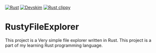 [![Rust](https://github.com/CPavieR/rustyFileExplorer/actions/workflows/rust.yml/badge.svg)](https://github.com/CPavieR/rustyFileExplorer/actions/workflows/rust.yml)
[![Devskim](https://github.com/CPavieR/rustyFileExplorer/actions/workflows/devskim.yml/badge.svg)](https://github.com/CPavieR/rustyFileExplorer/actions/workflows/devskim.yml)
[![Rust clippy](https://github.com/CPavieR/rustyFileExplorer/actions/workflows/rust-clippy.yml/badge.svg)](https://github.com/CPavieR/rustyFileExplorer/actions/workflows/rust-clippy.yml)
# RustyFileExplorer

This project is a Very simple file explorer written in Rust. This project is a part of my learning Rust programming language.
